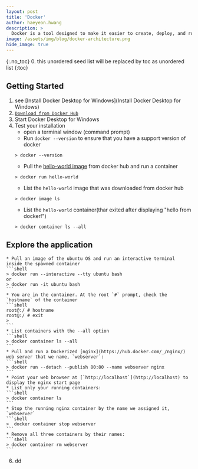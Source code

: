 ```yaml
---
layout: post
title: 'Docker' 
author: haeyeon.hwang
description: >
  Docker is a tool designed to make it easier to create, deploy, and run applications by using containers. Containers allow a developer to package up an application with all of the parts it needs, such as libraries and other dependencies, and ship it all out as one package. 
image: /assets/img/blog/docker-architecture.png
hide_image: true
---
```

{:.no_toc}
0. this unordered seed list will be replaced by toc as unordered list
{:toc}

## **Getting Started**  
1. see [Install Docker Desktop for Windows](Install Docker Desktop for Windows)
2. [`Download from Docker Hub`](https://hub.docker.com/editions/community/docker-ce-desktop-windows)
3. Start Docker Desktop for Windows
4. Test your installation
    * open a terminal window (command prompt)
    * Run `docker --version` to ensure that you have a support version of docker
    ```shell
    > docker --version
    ```
    * Pull the [hello-world image](https://hub.docker.com/r/library/hello-world/) from docker hub and run a container
    ```shell
    > docker run hello-world
    ```
    * List the `hello-world` image that was downloaded from docker hub
    ```shell
    > docker image ls
    ```
    * List the `hello-world` container(thar exited after displaying "hello from docker!")
    ```shell
    > docker container ls --all
    ```

## **Explore the application**
    * Pull an image of the ubuntu OS and run an interactive terminal inside the spawned container
    ```shell
    > docker run --interactive --tty ubuntu bash 
    or
    > docker run -it ubuntu bash
    ```
    * You are in the container. At the root `#` prompt, check the `hostname` of the container
    ```shell
    root@:/ # hostname
    root@:/ # exit
    >
    ```
    * List containers with the --all option
    ```shell
    > docker container ls --all
    ```
    * Pull and run a Dockerized [nginx](https://hub.docker.com/_/nginx/) web server that we name, `webserver`:
    ```shell
    > docker run --detach --publish 80:80 --name webserver nginx
    ```
    * Point your web browser at [`http://localhost`](http://localhost) to display the nginx start page
    * List only your running containers:
    ```shell
    > docker container ls
    ```
    * Stop the running nginx container by the name we assigned it, `webserver`
    ```shell
    >  docker container stop webserver
    ```
    * Remove all three containers by their names:
    ```shell
    > docker container rm webserver
    ```
6. dd

